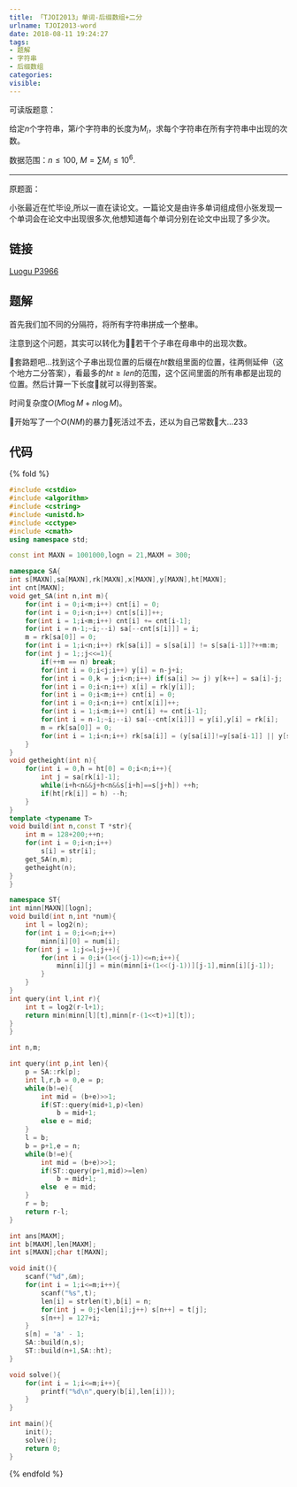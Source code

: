 ```yaml
---
title: 「TJOI2013」单词-后缀数组+二分
urlname: TJOI2013-word
date: 2018-08-11 19:24:27
tags:
- 题解
- 字符串
- 后缀数组
categories:
visible:
---
```


可读版题意：

给定$n$个字符串，第$i$个字符串的长度为$M_i$，求每个字符串在所有字符串中出现的次数。

数据范围：$n \leq 100,\ M = \sum M_i \leq 10^6$.

<!-- more -->
- - -

原题面：

小张最近在忙毕设,所以一直在读论文。一篇论文是由许多单词组成但小张发现一个单词会在论文中出现很多次,他想知道每个单词分别在论文中出现了多少次。


## 链接

[Luogu P3966](https://www.luogu.org/problemnew/show/P3966)

## 题解

首先我们加不同的分隔符，将所有字符串拼成一个整串。

注意到这个问题，其实可以转化为若干个子串在母串中的出现次数。

套路题吧...找到这个子串出现位置的后缀在$ht$数组里面的位置，往两侧延伸（这个地方二分答案），看最多的$ht \geq len$的范围，这个区间里面的所有串都是出现的位置。然后计算一下长度就可以得到答案。

时间复杂度$O(M \log {M} + n \log{M})$。

开始写了一个$O(NM)$的暴力死活过不去，还以为自己常数大...233

## 代码

{% fold %}
```cpp
#include <cstdio>
#include <algorithm>
#include <cstring>
#include <unistd.h>
#include <cctype>
#include <cmath>
using namespace std;

const int MAXN = 1001000,logn = 21,MAXM = 300;

namespace SA{
int s[MAXN],sa[MAXN],rk[MAXN],x[MAXN],y[MAXN],ht[MAXN];
int cnt[MAXN];
void get_SA(int n,int m){
    for(int i = 0;i<m;i++) cnt[i] = 0;
    for(int i = 0;i<n;i++) cnt[s[i]]++;
    for(int i = 1;i<m;i++) cnt[i] += cnt[i-1];
    for(int i = n-1;~i;--i) sa[--cnt[s[i]]] = i;
    m = rk[sa[0]] = 0;
    for(int i = 1;i<n;i++) rk[sa[i]] = s[sa[i]] != s[sa[i-1]]?++m:m;
    for(int j = 1;;j<<=1){
        if(++m == n) break;
        for(int i = 0;i<j;i++) y[i] = n-j+i;
        for(int i = 0,k = j;i<n;i++) if(sa[i] >= j) y[k++] = sa[i]-j;
        for(int i = 0;i<n;i++) x[i] = rk[y[i]];
        for(int i = 0;i<m;i++) cnt[i] = 0;
        for(int i = 0;i<n;i++) cnt[x[i]]++;
        for(int i = 1;i<m;i++) cnt[i] += cnt[i-1];
        for(int i = n-1;~i;--i) sa[--cnt[x[i]]] = y[i],y[i] = rk[i];
        m = rk[sa[0]] = 0;
        for(int i = 1;i<n;i++) rk[sa[i]] = (y[sa[i]]!=y[sa[i-1]] || y[sa[i]+j]!=y[sa[i-1]+j])?++m:m;
    }
}
void getheight(int n){
    for(int i = 0,h = ht[0] = 0;i<n;i++){
        int j = sa[rk[i]-1];
        while(i+h<n&&j+h<n&&s[i+h]==s[j+h]) ++h;
        if(ht[rk[i]] = h) --h;
    }
}
template <typename T>
void build(int n,const T *str){
    int m = 128+200;++n;
    for(int i = 0;i<n;i++)
        s[i] = str[i];
    get_SA(n,m);
    getheight(n);
}
}

namespace ST{
int minn[MAXN][logn];
void build(int n,int *num){
    int l = log2(n);
    for(int i = 0;i<=n;i++)
        minn[i][0] = num[i];
    for(int j = 1;j<=l;j++){
        for(int i = 0;i+(1<<(j-1))<=n;i++){
            minn[i][j] = min(minn[i+(1<<(j-1))][j-1],minn[i][j-1]); 
        }
    }
}
int query(int l,int r){
    int t = log2(r-l+1);
    return min(minn[l][t],minn[r-(1<<t)+1][t]);
}
}

int n,m;

int query(int p,int len){
    p = SA::rk[p];
    int l,r,b = 0,e = p;
    while(b!=e){
        int mid = (b+e)>>1;
        if(ST::query(mid+1,p)<len)
            b = mid+1;
        else e = mid;
    }
    l = b;
    b = p+1,e = n;
    while(b!=e){
        int mid = (b+e)>>1;
        if(ST::query(p+1,mid)>=len) 
            b = mid+1;
        else  e = mid;       
    }
    r = b;
    return r-l;
}

int ans[MAXM];
int b[MAXM],len[MAXM];
int s[MAXN];char t[MAXN];

void init(){
    scanf("%d",&m);
    for(int i = 1;i<=m;i++){
        scanf("%s",t);
        len[i] = strlen(t),b[i] = n;
        for(int j = 0;j<len[i];j++) s[n++] = t[j];
        s[n++] = 127+i;
    }
    s[n] = 'a' - 1;
    SA::build(n,s);
    ST::build(n+1,SA::ht);
}

void solve(){
    for(int i = 1;i<=m;i++){
        printf("%d\n",query(b[i],len[i]));
    }
}

int main(){
    init();
    solve();
    return 0;
}
```
{% endfold %}


